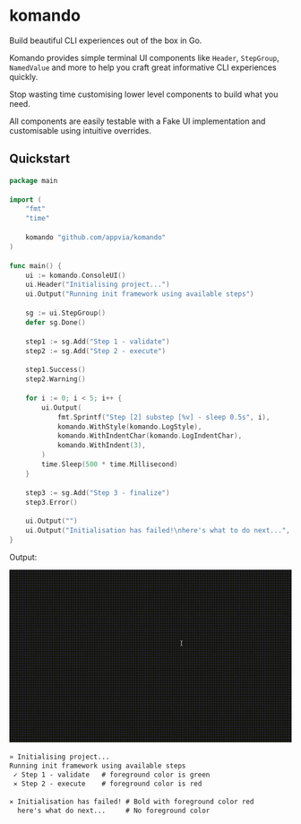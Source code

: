 # komando

Build beautiful CLI experiences out of the box in Go.

Komando provides simple terminal UI components like `Header`, `StepGroup`, `NamedValue` and more to help you craft great informative CLI experiences quickly.

Stop wasting time customising lower level components to build what you need.

All components are easily testable with a Fake UI implementation and customisable using intuitive overrides.

## Quickstart

```go
package main

import (
	"fmt"
	"time"

	komando "github.com/appvia/komando"
)

func main() {
	ui := komando.ConsoleUI()
	ui.Header("Initialising project...")
	ui.Output("Running init framework using available steps")

	sg := ui.StepGroup()
	defer sg.Done()

	step1 := sg.Add("Step 1 - validate")
	step2 := sg.Add("Step 2 - execute")

	step1.Success()
	step2.Warning()

	for i := 0; i < 5; i++ {
		ui.Output(
			fmt.Sprintf("Step [2] substep [%v] - sleep 0.5s", i),
			komando.WithStyle(komando.LogStyle),
			komando.WithIndentChar(komando.LogIndentChar),
			komando.WithIndent(3),
		)
		time.Sleep(500 * time.Millisecond)
	}

	step3 := sg.Add("Step 3 - finalize")
	step3.Error()

	ui.Output("")
	ui.Output("Initialisation has failed!\nhere's what to do next...", komando.WithErrorBoldStyle())
}
```

Output:

<!-- [![Watch the video](./docs/assets/example.mov)](./docs/assets/example.mov) -->
[![In terminal](./docs/assets/example.gif)](./docs/assets/example.gif)

```shell
» Initialising project...
Running init framework using available steps
 ✓ Step 1 - validate   # foreground color is green
 ✕ Step 2 - execute    # foreground color is red

✕ Initialisation has failed! # Bold with foreground color red
  here's what do next...     # No foreground color
```
